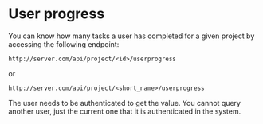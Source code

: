 # User progress

You can know how many tasks a user has completed for a given project by accessing
the following endpoint:

```
http://server.com/api/project/<id>/userprogress
```

or

```
http://server.com/api/project/<short_name>/userprogress
```


The user needs to be authenticated to get the value. You cannot query another user, just
the current one that it is authenticated in the system.
